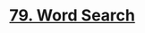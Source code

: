 # [79. Word Search](https://leetcode.com/problems/assign-cookies/)



```c++

```



```go

```





